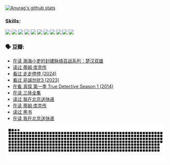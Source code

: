 
[![Anurag's github stats](https://github-readme-stats.vercel.app/api?username=w940853815)](https://github.com/anuraghazra/github-readme-stats)

### Skills:

<code><img height="32" src="https://cdn.jsdelivr.net/npm/simple-icons@v5/icons/python.svg"></code>
<code><img height="32" src="https://cdn.jsdelivr.net/npm/simple-icons@v5/icons/javascript.svg"></code>
<code><img height="32" src="https://cdn.jsdelivr.net/npm/simple-icons@v5/icons/django.svg"></code>
<code><img height="32" src="https://cdn.jsdelivr.net/npm/simple-icons@v5/icons/flask.svg"></code>
<code><img height="32" src="https://cdn.jsdelivr.net/npm/simple-icons@v5/icons/vuetify.svg"></code>
<code><img height="32" src="https://cdn.jsdelivr.net/npm/simple-icons@v5/icons/git.svg"></code>
<code><img height="32" src="https://cdn.jsdelivr.net/npm/simple-icons@v5/icons/docker.svg"></code>
<code><img height="32" src="https://cdn.jsdelivr.net/npm/simple-icons@v5/icons/postgresql.svg"></code>
<code><img height="32" src="https://cdn.jsdelivr.net/npm/simple-icons@v5/icons/elasticsearch.svg"></code>
<code><img height="32" src="https://cdn.jsdelivr.net/npm/simple-icons@v5/icons/macos.svg"></code>
<code><img height="32" src="https://cdn.jsdelivr.net/npm/simple-icons@v5/icons/linux.svg"></code>

### 🗣 豆瓣:

<!-- DOUBAN-ACTIVITIES:START -->
- [在读 渤海小吏的封建脉络百战系列：楚汉双雄](https://www.douban.com/people/136069238/status/4700950146/?_i=25574454)
- [读过 蒂姆·库克传](https://www.douban.com/people/136069238/status/4700949869/?_i=25574454)
- [看过 走走停停‎ (2024)](https://www.douban.com/people/136069238/status/4684430230/?_i=25574454)
- [看过 非诚勿扰3‎ (2023)](https://www.douban.com/people/136069238/status/4676324100/?_i=25574454)
- [在看 真探 第一季 True Detective Season 1‎ (2014)](https://www.douban.com/people/136069238/status/4673382852/?_i=25574454)
- [在读 三体全集](https://www.douban.com/people/136069238/status/4672842521/?_i=25574454)
- [读过 我在北京送快递](https://www.douban.com/people/136069238/status/4672842036/?_i=25574454)
- [在读 蒂姆·库克传](https://www.douban.com/people/136069238/status/4663517053/?_i=25574454)
- [读过 黑书](https://www.douban.com/people/136069238/status/4663516022/?_i=25574454)
- [在读 我在北京送快递](https://www.douban.com/people/136069238/status/4658098365/?_i=25574454)
<!-- DOUBAN-ACTIVITIES:END -->


![Snake animation](https://raw.githubusercontent.com/w940853815/w940853815/output/github-contribution-grid-snake.svg)

<!--
**w940853815/w940853815** is a ✨ _special_ ✨ repository because its `README.md` (this file) appears on your GitHub profile.

Here are some ideas to get you started:

- 🔭 I’m currently working on ...
- 🌱 I’m currently learning ...
- 👯 I’m looking to collaborate on ...
- 🤔 I’m looking for help with ...
- 💬 Ask me about ...
- 📫 How to reach me: ...
- 😄 Pronouns: ...
- ⚡ Fun fact: ...
-->

